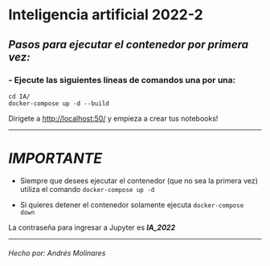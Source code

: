 # Inteligencia artificial 2022-2

## ***Pasos para ejecutar el contenedor por primera vez:***

### - Ejecute las siguientes lineas de comandos una por una:

~~~
cd IA/
docker-compose up -d --build
~~~

Dirigete a [http://localhost:50/](http://localhost:50/) y empieza a crear tus notebooks!

---

# ***IMPORTANTE***

- Siempre que desees ejecutar el contenedor (que no sea la primera vez) utiliza el comando `docker-compose up -d`

- Si quieres detener el contenedor solamente ejecuta `docker-compose down`

La contraseña para ingresar a Jupyter es ***IA_2022***

---

###### Hecho por: Andrés Molinares
